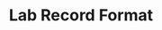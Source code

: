 ---
title : Lab Record Format
categories : [Robotics Lab,Formats and Templates]
layout: forward
target: https://www.overleaf.com/latex/templates/m-dot-tech-lab-record/vdtdpprzbdrt
message: Redrecting
---